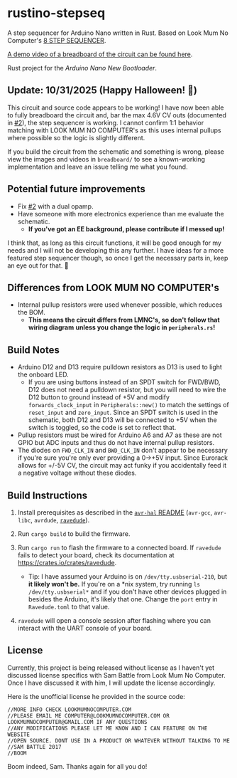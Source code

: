 rustino-stepseq
===============

A step sequencer for Arduino Nano written in Rust. Based on Look Mum No Computer's 
[8 STEP SEQUENCER](https://www.lookmumnocomputer.com/projects#/sequencer-keyboard).

[A demo video of a breadboard of the circuit can be found here](https://www.youtube.com/watch?v=a9vYyX_fQB8).

Rust project for the _Arduino Nano New Bootloader_.

## Update: 10/31/2025 (Happy Halloween! 👻)
This circuit and source code appears to be working! I have now been able to fully
breadboard the circuit and, bar the max 4.6V CV outs (documented in [#2](https://github.com/graysonguarino/rustino-stepseq/issues/2)), 
the step sequencer is working. I cannot confirm 1:1 behavior matching with LOOK MUM
NO COMPUTER's as this uses internal pullups where possible so the logic is slightly 
different.

If you build the circuit from the schematic and something is wrong, please 
view the images and videos in `breadboard/` to see a known-working implementation and 
leave an issue telling me what you found.

## Potential future improvements

* Fix [#2](https://github.com/graysonguarino/rustino-stepseq/issues/2) with a dual opamp.
* Have someone with more electronics experience than me evaluate the schematic.
   * **If you've got an EE background, please contribute if I messed up!**

I think that, as long as this circuit functions, it will be good enough for my needs and I
will not be developing this any further. I have ideas for a more featured step sequencer though,
so once I get the necessary parts in, keep an eye out for that. 👀

## Differences from LOOK MUM NO COMPUTER's

* Internal pullup resistors were used whenever possible, which reduces the BOM.
   * **This means the circuit differs from LMNC's, so don't follow that wiring diagram**
   **unless you change the logic in `peripherals.rs`!**

## Build Notes

* Arduino D12 and D13 require pulldown resistors as D13 is used to light the onboard LED.
   * If you are using buttons instead of an SPDT switch for FWD/BWD, D12 does not need a pulldown
   resistor, but you will need to wire the D12 button to ground instead of +5V and 
   modify `forwards_clock_input` in `Peripherals::new()` to match the settings of 
   `reset_input` and `zero_input`. Since an SPDT switch is used in the schematic, both 
   D12 and D13 will be connected to +5V when the switch is toggled, so the code is set to reflect that.
* Pullup resistors must be wired for Arduino A6 and A7 as these are not GPIO but ADC inputs and
thus do not have internal pullup resistors.
* The diodes on `FWD_CLK_IN` and `BWD_CLK_IN` don't appear to be necessary if you're sure you're
only ever providing a 0->+5V input. Since Eurorack allows for +/-5V CV, the circuit may act funky
if you accidentally feed it a negative voltage without these diodes.

## Build Instructions
1. Install prerequisites as described in the [`avr-hal` README] (`avr-gcc`, `avr-libc`, `avrdude`, [`ravedude`]).

2. Run `cargo build` to build the firmware.

3. Run `cargo run` to flash the firmware to a connected board.  If `ravedude`
   fails to detect your board, check its documentation at
   <https://crates.io/crates/ravedude>.
   * Tip: I have assumed your Arduino is on `/dev/tty.usbserial-210`, but **it likely won't be.** 
   If you're on a *nix system, try running `ls /dev/tty.usbserial*` and if you don't have other 
   devices plugged in besides the Arduino, it's likely that one. Change the `port` entry in 
   `Ravedude.toml` to that value.

4. `ravedude` will open a console session after flashing where you can interact
   with the UART console of your board.

[`avr-hal` README]: https://github.com/Rahix/avr-hal#readme
[`ravedude`]: https://crates.io/crates/ravedude

## License

Currently, this project is being released without license as
I haven't yet discussed license specifics with Sam Battle from
Look Mum No Computer. Once I have discussed it with him, I will
update the license accordingly.

Here is the unofficial license he provided in the source code:

```
//MORE INFO CHECK LOOKMUMNOCOMPUTER.COM
//PLEASE EMAIL ME COMPUTER@LOOKMUMNOCOMPUTER.COM OR LOOKMUMNOCOMPUTER@GMAIL.COM IF ANY QUESTIONS
//ANY MODIFICATIONS PLEASE LET ME KNOW AND I CAN FEATURE ON THE WEBSITE
//OPEN SOURCE. DONT USE IN A PRODUCT OR WHATEVER WITHOUT TALKING TO ME
//SAM BATTLE 2017
//BOOM
```

Boom indeed, Sam. Thanks again for all you do!
